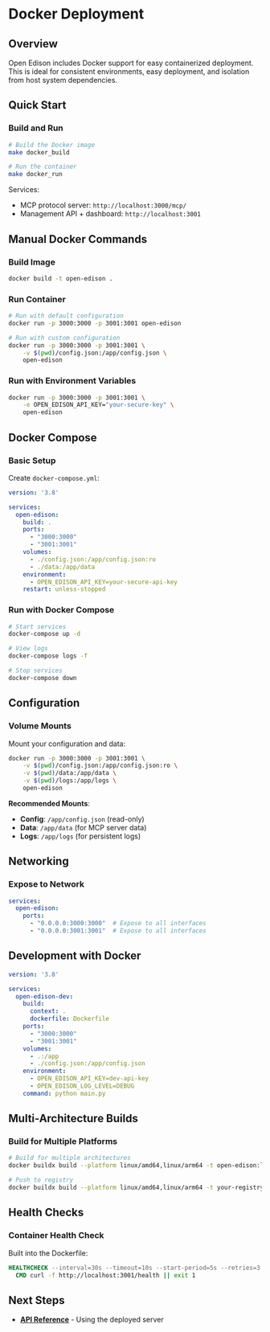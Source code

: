 # Docker Deployment

## Overview

Open Edison includes Docker support for easy containerized deployment. This is ideal for consistent environments, easy deployment, and isolation from host system dependencies.

## Quick Start

### Build and Run

```bash
# Build the Docker image
make docker_build

# Run the container
make docker_run
```

Services:

- MCP protocol server: `http://localhost:3000/mcp/`
- Management API + dashboard: `http://localhost:3001`

## Manual Docker Commands

### Build Image

```bash
docker build -t open-edison .
```

### Run Container

```bash
# Run with default configuration
docker run -p 3000:3000 -p 3001:3001 open-edison

# Run with custom configuration
docker run -p 3000:3000 -p 3001:3001 \
    -v $(pwd)/config.json:/app/config.json \
    open-edison
```

### Run with Environment Variables

```bash
docker run -p 3000:3000 -p 3001:3001 \
    -e OPEN_EDISON_API_KEY="your-secure-key" \
    open-edison
```

## Docker Compose

### Basic Setup

Create `docker-compose.yml`:

```yaml
version: '3.8'

services:
  open-edison:
    build: .
    ports:
      - "3000:3000"
      - "3001:3001"
    volumes:
      - ./config.json:/app/config.json:ro
      - ./data:/app/data
    environment:
      - OPEN_EDISON_API_KEY=your-secure-api-key
    restart: unless-stopped
```

### Run with Docker Compose

```bash
# Start services
docker-compose up -d

# View logs
docker-compose logs -f

# Stop services
docker-compose down
```

## Configuration

### Volume Mounts

Mount your configuration and data:

```bash
docker run -p 3000:3000 -p 3001:3001 \
    -v $(pwd)/config.json:/app/config.json:ro \
    -v $(pwd)/data:/app/data \
    -v $(pwd)/logs:/app/logs \
    open-edison
```

**Recommended Mounts**:

- **Config**: `/app/config.json` (read-only)
- **Data**: `/app/data` (for MCP server data)
- **Logs**: `/app/logs` (for persistent logs)

## Networking

### Expose to Network

```yaml
services:
  open-edison:
    ports:
      - "0.0.0.0:3000:3000"  # Expose to all interfaces
      - "0.0.0.0:3001:3001"  # Expose to all interfaces
```

## Development with Docker

```yaml
version: '3.8'

services:
  open-edison-dev:
    build:
      context: .
      dockerfile: Dockerfile
    ports:
      - "3000:3000"
      - "3001:3001"
    volumes:
      - .:/app
      - ./config.json:/app/config.json
    environment:
      - OPEN_EDISON_API_KEY=dev-api-key
      - OPEN_EDISON_LOG_LEVEL=DEBUG
    command: python main.py
```

## Multi-Architecture Builds

### Build for Multiple Platforms

```bash
# Build for multiple architectures
docker buildx build --platform linux/amd64,linux/arm64 -t open-edison:latest .

# Push to registry
docker buildx build --platform linux/amd64,linux/arm64 -t your-registry/open-edison:latest --push .
```

## Health Checks

### Container Health Check

Built into the Dockerfile:

```dockerfile
HEALTHCHECK --interval=30s --timeout=10s --start-period=5s --retries=3 \
  CMD curl -f http://localhost:3001/health || exit 1
```

## Next Steps

- **[API Reference](../quick-reference/api_reference.md)** - Using the deployed server
